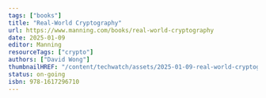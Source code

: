 ```yaml
---
tags: ["books"]
title: "Real-World Cryptography"
url: https://www.manning.com/books/real-world-cryptography
date: 2025-01-09
editor: Manning
resourceTags: ["crypto"]
authors: ["David Wong"]
thumbnailHREF: "/content/techwatch/assets/2025-01-09-real-world-cryptography.png"
status: on-going
isbn: 978-1617296710
---
```

